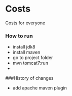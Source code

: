 # Costs
Costs for everyone


### How to run
 - install jdk8
 - install maven
 - go to project folder
 - mvn tomcat7:run
 -  

###History of changes
 - add apache maven plugin
